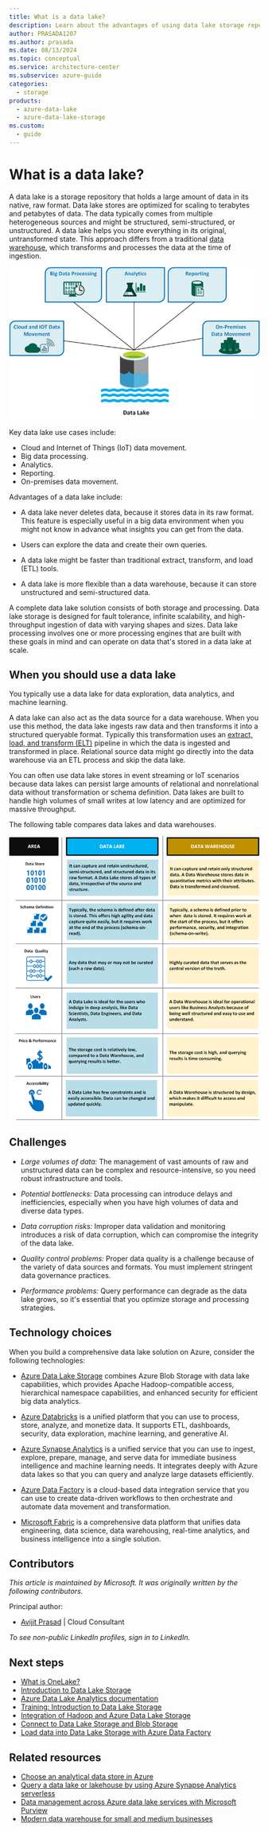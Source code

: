 ```yaml
---
title: What is a data lake?
description: Learn about the advantages of using data lake storage repositories, which can hold terabytes and petabytes of data in native, raw format.
author: PRASADA1207
ms.author: prasada
ms.date: 08/13/2024
ms.topic: conceptual
ms.service: architecture-center
ms.subservice: azure-guide
categories:
  - storage
products:
  - azure-data-lake
  - azure-data-lake-storage
ms.custom:
  - guide
---
```


# What is a data lake?

A data lake is a storage repository that holds a large amount of data in its native, raw format. Data lake stores are optimized for scaling to terabytes and petabytes of data. The data typically comes from multiple heterogeneous sources and might be structured, semi-structured, or unstructured. A data lake helps you store everything in its original, untransformed state. This approach differs from a traditional [data warehouse](../relational-data/data-warehousing.yml), which transforms and processes the data at the time of ingestion.

![A diagram that shows the different data lake use cases.](./images/data-lake-use-cases.jpg)

Key data lake use cases include:
- Cloud and Internet of Things (IoT) data movement.
- Big data processing.
- Analytics.
- Reporting.
- On-premises data movement.

Advantages of a data lake include:

- A data lake never deletes data, because it stores data in its raw format. This feature is especially useful in a big data environment when you might not know in advance what insights you can get from the data.

- Users can explore the data and create their own queries.
- A data lake might be faster than traditional extract, transform, and load (ETL) tools.
- A data lake is more flexible than a data warehouse, because it can store unstructured and semi-structured data.

A complete data lake solution consists of both storage and processing. Data lake storage is designed for fault tolerance, infinite scalability, and high-throughput ingestion of data with varying shapes and sizes. Data lake processing involves one or more processing engines that are built with these goals in mind and can operate on data that's stored in a data lake at scale.

## When you should use a data lake

You typically use a data lake for data exploration, data analytics, and machine learning.

A data lake can also act as the data source for a data warehouse. When you use this method, the data lake ingests raw data and then transforms it into a structured queryable format. Typically this transformation uses an [extract, load, and transform (ELT)](../relational-data/etl.yml#extract-load-and-transform-elt) pipeline in which the data is ingested and transformed in place. Relational source data might go directly into the data warehouse via an ETL process and skip the data lake.

You can often use data lake stores in event streaming or IoT scenarios because data lakes can persist large amounts of relational and nonrelational data without transformation or schema definition. Data lakes are built to handle high volumes of small writes at low latency and are optimized for massive throughput.

The following table compares data lakes and data warehouses.

![A table that compares data lake features with data warehouse features.](./images/comparing-data-lakes-and-data-warehouses.png)

## Challenges

- *Large volumes of data:* The management of vast amounts of raw and unstructured data can be complex and resource-intensive, so you need robust infrastructure and tools.

- *Potential bottlenecks:* Data processing can introduce delays and inefficiencies, especially when you have high volumes of data and diverse data types.
- *Data corruption risks:* Improper data validation and monitoring introduces a risk of data corruption, which can compromise the integrity of the data lake.
- *Quality control problems:* Proper data quality is a challenge because of the variety of data sources and formats. You must implement stringent data governance practices.
- *Performance problems:* Query performance can degrade as the data lake grows, so it's essential that you optimize storage and processing strategies.


## Technology choices

When you build a comprehensive data lake solution on Azure, consider the following technologies:

- [Azure Data Lake Storage](/azure/storage/blobs/data-lake-storage-introduction) combines Azure Blob Storage with data lake capabilities, which provides Apache Hadoop-compatible access, hierarchical namespace capabilities, and enhanced security for efficient big data analytics.

- [Azure Databricks](/azure/databricks/introduction/) is a unified platform that you can use to process, store, analyze, and monetize data. It supports ETL, dashboards, security, data exploration, machine learning, and generative AI.
- [Azure Synapse Analytics](/azure/synapse-analytics/overview-what-is) is a unified service that you can use to ingest, explore, prepare, manage, and serve data for immediate business intelligence and machine learning needs. It integrates deeply with Azure data lakes so that you can query and analyze large datasets efficiently.
- [Azure Data Factory](/azure/data-factory/introduction) is a cloud-based data integration service that you can use to create data-driven workflows to then orchestrate and automate data movement and transformation.
- [Microsoft Fabric](/fabric/get-started/microsoft-fabric-overview) is a comprehensive data platform that unifies data engineering, data science, data warehousing, real-time analytics, and business intelligence into a single solution.

## Contributors

*This article is maintained by Microsoft. It was originally written by the following contributors.*

Principal author:

 - [Avijit Prasad](https://www.linkedin.com/in/avijit-prasad-96768a42/) | Cloud Consultant

*To see non-public LinkedIn profiles, sign in to LinkedIn.*

## Next steps
- [What is OneLake?](/fabric/onelake/onelake-overview)
- [Introduction to Data Lake Storage](/azure/storage/blobs/data-lake-storage-introduction)
- [Azure Data Lake Analytics documentation](/azure/data-lake-analytics)
- [Training: Introduction to Data Lake Storage](/training/modules/intro-to-azure-data-lake-storage)
- [Integration of Hadoop and Azure Data Lake Storage](/azure/hdinsight/hdinsight-hadoop-use-data-lake-storage-gen2)
- [Connect to Data Lake Storage and Blob Storage](/azure/databricks/connect/storage/azure-storage)
- [Load data into Data Lake Storage with Azure Data Factory](/azure/data-factory/load-azure-data-lake-storage-gen2)

## Related resources

- [Choose an analytical data store in Azure](../technology-choices/analytical-data-stores.md)
- [Query a data lake or lakehouse by using Azure Synapse Analytics serverless](../../example-scenario/data/synapse-exploratory-data-analytics.yml)
- [Data management across Azure data lake services with Microsoft Purview](../../solution-ideas/articles/azure-purview-data-lake-estate-architecture.yml)
- [Modern data warehouse for small and medium businesses](../../example-scenario/data/small-medium-data-warehouse.yml)
